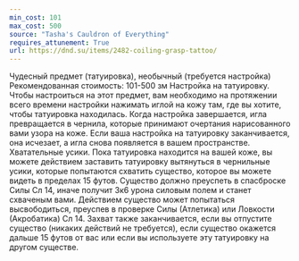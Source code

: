 ```yaml
---
min_cost: 101
max_cost: 500
source: "Tasha's Cauldron of Everything"
requires_attunement: True
url: https://dnd.su/items/2482-coiling-grasp-tattoo/
---
```


Чудесный предмет (татуировка), необычный (требуется настройка)
Рекомендованная стоимость: 101-500 зм
Настройка на татуировку. Чтобы настроиться на этот предмет, вам необходимо на протяжении всего времени настройки нажимать иглой на кожу там, где вы хотите, чтобы татуировка находилась. Когда настройка завершается, игла превращается в чернила, которые принимают очертания нарисованного вами узора на коже.
Если ваша настройка на татуировку заканчивается, она исчезает, а игла снова появляется в вашем пространстве.
Хватательные усики. Пока татуировка находится на вашей коже, вы можете действием заставить татуировку вытянуться в чернильные усики, которые попытаются схватить существо, которое вы можете видеть в пределах 15 футов. Существо должно преуспеть в спасброске Силы Сл 14, иначе получит 3к6 урона силовым полем и станет схваченым вами. Действием существо может попытаться высвободиться, преуспев в проверке Силы (Атлетика) или Ловкости (Акробатика) Сл 14. Захват также заканчивается, если вы отпустите существо (никаких действий не требуется), если существо окажется дальше 15 футов от вас или если вы используете эту татуировку на другом существе.